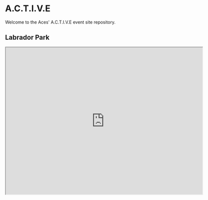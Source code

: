 # A.C.T.I.V.E
Welcome to the Aces' A.C.T.I.V.E event site repository.

## Labrador Park
<iframe src="https://www.google.com/maps/d/u/0/embed?mid=1IOYJYXEEZ4hoWRDruU1ubsaMXb_V7vXp" width="640" height="480"></iframe>
